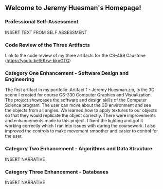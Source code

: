 ## Welcome to Jeremy Huesman's Homepage!
### Professional Self-Assessment
INSERT TEXT FROM SELF ASSESSMENT

### Code Review of the Three Artifacts
Link to the code review of my three artifacts for the CS-499 Capstone 
(https://youtu.be/EKrw-bkpGTQ)

### Category One Enhancement - Software Design and Engineering
The first artifact in my portfolio: Artifact 1 - Jeremy Huesman.zip, is the 3D scene I created for course CS-330 Computer Graphics and Visualization. The project showcases the software and design skills of the Computer Science program. The user can move about the 3D environment and see the objects from all angles. We learned how to apply textures to our objects so that they would replicate the object correctly. There were improvements and enhancements made to this project. I fixed the lighting and got it working correctly which I ran into issues with during the coursework. I also improved the controls to make movement smoother and easier to control for the user.  

### Category Two Enhancement - Algorithms and Data Structure
INSERT NARRATIVE

### Category Three Enhancement - Databases
INSERT NARRATIVE
